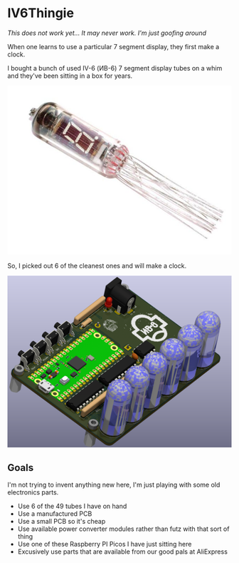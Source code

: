# IV6Thingie

*This does not work yet... It may never work. I'm just goofing around*

When one learns to use a particular 7 segment display, they first make a clock.

I bought a bunch of used IV-6 (ИВ-6) 7 segment display tubes on a whim and they've been sitting in a box for years.

![IV-6](./Docs/iv6_01_xl.jpg)

So, I picked out 6 of the cleanest ones and will make a clock.

![IV6Thingie](./Docs/IV6Thingie.png)

## Goals

I'm not trying to invent anything new here, I'm just playing with some old electronics parts.

- Use 6 of the 49 tubes I have on hand
- Use a manufactured PCB
- Use a small PCB so it's cheap
- Use available power converter modules rather than futz with that sort of thing
- Use one of these Raspberry PI Picos I have just sitting here
- Excusively use parts that are available from our good pals at AliExpress
